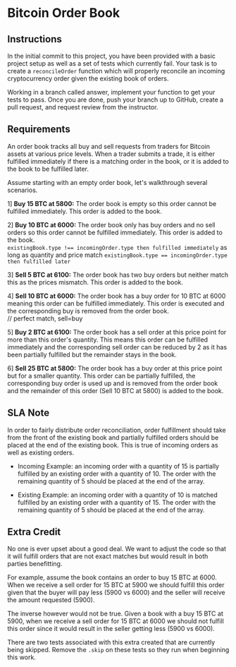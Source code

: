 # Bitcoin Order Book

## Instructions

In the initial commit to this project, you have been provided with a basic project setup as well as a set of tests which currently fail. Your task is to create a `reconcileOrder` function which will properly reconcile an incoming cryptocurrency order given the existing book of orders.

Working in a branch called answer, implement your function to get your tests to pass. Once you are done, push your branch up to GitHub, create a pull request, and request review from the instructor.

## Requirements
An order book tracks all buy and sell requests from traders for Bitcoin assets at various price levels. When a trader submits a trade, it is either fulfilled immediately if there is a matching order in the book, or it is added to the book to be fulfilled later.


Assume starting with an empty order book, let's walkthrough several scenarios.

1]
**Buy 15 BTC at 5800:** The order book is empty so this order cannot 
be fulfilled immediately. This order is added to the book.

2]
**Buy 10 BTC at 6000:** The order book only has buy orders and no sell 
orders so this order cannot be fulfilled immediately. This order is 
added to the book.  
` existingBook.type !== incomingOrder.type then fulfilled immediately `
    as long as quantity and price match
` existingBook.type == incomingOrder.type then fulfilled later `

3]
**Sell 5 BTC at 6100:** The order book has two buy orders but neither 
match this as the prices mismatch. This order is added to the book.

4]
**Sell 10 BTC at 6000:** The order book has a buy order for 10 BTC at 
6000 meaning this order can be fulfilled immediately. This order is 
executed and the corresponding buy is removed from the order book.    
// perfect match, sell=buy

5]
**Buy 2 BTC at 6100:** The order book has a sell order at this price 
point for more than this order's quantity. This means this order can 
be fulfilled immediately and the corresponding sell order can be 
reduced by 2 as it has been partially fulfilled but the remainder 
stays in the book.

6]
**Sell 25 BTC at 5800:** The order book has a buy order at this price 
point but for a smaller quantity. This order can be partially 
fulfilled, the corresponding buy order is used up and is removed from 
the order book and the remainder of this order (Sell 10 BTC at 5800) is 
added to the book.

## SLA Note
In order to fairly distribute order reconciliation, order fulfillment 
should take from the front of the existing book and partially fulfilled 
orders should be placed at the end of the existing book. This is true 
of incoming orders as well as existing orders. 

* Incoming Example: an incoming order with a quantity of 15 is partially fulfilled 
by an existing order with a quantity of 10. The order with the remaining quantity 
of 5 should be placed at the end of the array.

* Existing Example: an incoming order with a quantity of 10 is matched fulfilled by an existing order with a quantity of 15. The order with the remaining quantity of 5 should be placed at the end of the array.

## Extra Credit
No one is ever upset about a good deal. We want to adjust the code so that it will fulfill orders that are not exact matches but would result in both parties benefitting.

For example, assume the book contains an order to buy 15 BTC at 6000. When we receive a sell order for 15 BTC at 5900 we should fulfill this order given that the buyer will pay less (5900 vs 6000) and the seller will receive the amount requested (5900).

The inverse however would not be true. Given a book with a buy 15 BTC at 5900, when we receive a sell order for 15 BTC at 6000 we should not fulfill this order since it would result in the seller getting less (5900 vs 6000).

There are two tests associated with this extra created that are currently being skipped. Remove the `.skip` on these tests so they run when beginning this work.
